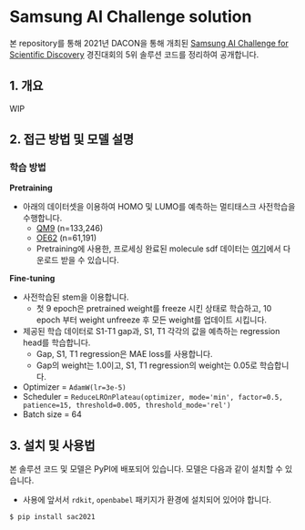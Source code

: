 # Samsung AI Challenge solution

본 repository를 통해 2021년 DACON을 통해 개최된 [Samsung AI Challenge for Scientific Discovery](https://dacon.io/competitions/official/235789/overview/description) 경진대회의 5위 솔루션 코드를 정리하여 공개합니다.

## 1. 개요

WIP

## 2. 접근 방법 및 모델 설명

### 학습 방법

**Pretraining**
- 아래의 데이터셋을 이용하여 HOMO 및 LUMO를 예측하는 멀티태스크 사전학습을 수행합니다.
    - [QM9](http://quantum-machine.org/datasets/) (n=133,246)
    - [OE62](https://www.nature.com/articles/s41597-020-0385-y) (n=61,191)
    -  Pretraining에 사용한, 프로세싱 완료된 molecule sdf 데이터는 [여기](https://dohlee-bioinfo.sgp1.digitaloceanspaces.com/sac2021-data%2Fpretrain_sdf.tar.gz)에서 다운로드 받을 수 있습니다.

**Fine-tuning**
- 사전학습된 stem을 이용합니다.
    - 첫 9 epoch은 pretrained weight를 freeze 시킨 상태로 학습하고, 10 epoch 부터 weight unfreeze 후 모든 weight를 업데이트 시킵니다.
- 제공된 학습 데이터로 S1-T1 gap과, S1, T1 각각의 값을 예측하는 regression head를 학습합니다.
    - Gap, S1, T1 regression은 MAE loss를 사용합니다.
    - Gap의 weight는 1.0이고, S1, T1 regression의 weight는 0.05로 학습합니다.
- Optimizer = `AdamW(lr=3e-5)`
- Scheduler = `ReduceLROnPlateau(optimizer, mode='min', factor=0.5, patience=15, threshold=0.005, threshold_mode='rel')`
- Batch size = 64

## 3. 설치 및 사용법
본 솔루션 코드 및 모델은 PyPI에 배포되어 있습니다. 모델은 다음과 같이 설치할 수 있습니다.
- 사용에 앞서서 `rdkit`, `openbabel` 패키지가 환경에 설치되어 있어야 합니다.

```bash
$ pip install sac2021
```
